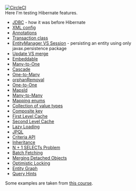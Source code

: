 [![CircleCI](https://circleci.com/gh/circleci/circleci-docs.svg?style=svg)](https://app.circleci.com/pipelines/github/tyoma17/hibernate-features?branch=master) \
Here I'm testing Hibernate features.

- [JDBC](https://github.com/tyoma17/hibernate-features/tree/master/jdbc) - how it was before Hibernate
- [XML config](https://github.com/tyoma17/hibernate-features/tree/master/hibernate-xml)
- [Annotations](https://github.com/tyoma17/hibernate-features/tree/master/hibernate-annotations)
- [Transaction class](https://github.com/tyoma17/hibernate-features/blob/master/transaction-class/src/main/java/com/tyoma17/hibernate/transaction/client/HelloWorldClient.java)
- [EntityManager VS Session](https://github.com/tyoma17/hibernate-features/blob/master/entity-manager-vs-session) - persisting an entity using only javax.persistence package
- [Update VS merge](https://github.com/tyoma17/hibernate-features/blob/master/transaction-class/src/main/java/com/tyoma17/hibernate/transaction/client/EntityUpdateClient.java)
- [Embeddable](https://github.com/tyoma17/hibernate-features/tree/master/embeddable)
- [Many-to-One](https://github.com/tyoma17/hibernate-features/tree/master/many-to-one)
- [Cascade](https://github.com/tyoma17/hibernate-features/tree/master/cascade)
- [One-to-Many](https://github.com/tyoma17/hibernate-features/tree/master/one-to-many)
- [orphanRemoval](https://github.com/tyoma17/hibernate-features/tree/master/orphan-removal)
- [One-to-One](https://github.com/tyoma17/hibernate-features/tree/master/one-to-one)
- [MapsId](https://github.com/tyoma17/hibernate-features/tree/master/maps-id)
- [Many-to-Many](https://github.com/tyoma17/hibernate-features/tree/master/many-to-many)
- [Mapping enums](https://github.com/tyoma17/hibernate-features/tree/master/mapping-enums)
- [Collection of value types](https://github.com/tyoma17/hibernate-features/tree/master/value-types-collection)
- [Composite key](https://github.com/tyoma17/hibernate-features/tree/master/composite-key)
- [First Level Cache](https://github.com/tyoma17/hibernate-features/blob/master/entity-manager-vs-session/src/main/java/com/tyoma17/hibernate/entity_manager/client/FirstLevelCacheClient.java)
- [Second Level Cache](https://github.com/tyoma17/hibernate-features/blob/master/second-level-cache)
- [Lazy Loading](https://github.com/tyoma17/hibernate-features/tree/master/one-to-many/src/main/java/com/tyoma17/hibernate/one_to_many/client/LazyLoadingClient.java)
- [JPQL](https://github.com/tyoma17/hibernate-features/tree/master/jpql/src/main/java/com/tyoma17/hibernate/jpql/client/JpqlClient.java)
- [Criteria API](https://github.com/tyoma17/hibernate-features/tree/master/jpql/src/main/java/com/tyoma17/hibernate/jpql/client/CriteriaApiClient.java)
- [Inheritance](https://github.com/tyoma17/hibernate-features/tree/master/inheritance)
- [N + 1 SELECTs Problem](https://github.com/tyoma17/hibernate-features/tree/master/jpql/src/main/java/com/tyoma17/hibernate/jpql/client/NPlus1SelectsProblemClient.java)
- [Batch Fetching](https://github.com/tyoma17/hibernate-features/tree/master/batch-fetching)
- [Merging Detached Objects](https://github.com/tyoma17/hibernate-features/tree/master/detached)
- [Optimistic Locking](https://github.com/tyoma17/hibernate-features/tree/master/optimistic-locking)
- [Entity Graph](https://github.com/tyoma17/hibernate-features/tree/master/entity-graph/src/test/java/com/tyoma17/hibernate/entity_graph)
- [Query Hints](https://github.com/tyoma17/hibernate-features/blob/master/query-hints/src/test/java/com/tyoma17/hibernate/query_hints/QueryHintsTest.java)

Some examples are taken from [this course](https://www.youtube.com/watch?v=LKidsEzqwXw&list=PLgzDdh90-m_TKIz4JNuqh3QarIdKiTS3q&ab_channel=JavaWorld).